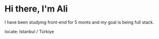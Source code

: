 # Hi there, I'm Ali 

 I have been studying front-end   for 5 monts and my goal is being full stack.



 locate: Istanbul / Türkiye



